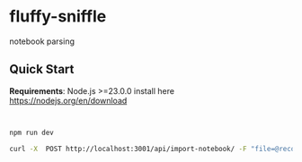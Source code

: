 # fluffy-sniffle
notebook parsing


## Quick Start

**Requirements**: Node.js >=23.0.0 install here  https://nodejs.org/en/download

```bash


npm run dev

curl -X  POST http://localhost:3001/api/import-notebook/ -F "file=@recorder.ipynb"
```

